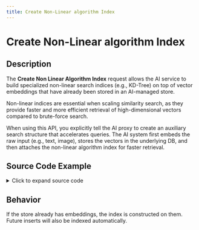 ```yaml
---
title: Create Non-Linear algorithm Index
---
```


# Create Non-Linear algorithm Index

## Description

The **Create Non Linear Algorithm Index** request allows the AI service to build specialized non-linear search indices (e.g., KD-Tree) on top of vector embeddings that have already been stored in an AI-managed store.

Non-linear indices are essential when scaling similarity search, as they provide faster and more efficient retrieval of high-dimensional vectors compared to brute-force search.

When using this API, you explicitly tell the AI proxy to create an auxiliary search structure that accelerates queries. The AI system first embeds the raw input (e.g., text, image), stores the vectors in the underlying DB, and then attaches the non-linear algorithm index for faster retrieval.

## Source Code Example

<details>
  <summary>Click to expand source code</summary>

```go
package main


import (
  "context"
  "fmt"
  "log"
  "time"


  "google.golang.org/grpc"
  "google.golang.org/grpc/credentials/insecure"


  aiquery "github.com/deven96/ahnlich/sdk/ahnlich-client-go/grpc/ai/query"
  aisvc "github.com/deven96/ahnlich/sdk/ahnlich-client-go/grpc/services/ai_service"
  nonlinear "github.com/deven96/ahnlich/sdk/ahnlich-client-go/grpc/algorithm/nonlinear"
)


const AIAddr = "127.0.0.1:1370"


// ExampleAIClient wraps the connection + AIService client
type ExampleAIClient struct {
  conn   *grpc.ClientConn
  client aisvc.AIServiceClient
  ctx    context.Context
}


// NewAIClient connects to the AI server
func NewAIClient(ctx context.Context) (*ExampleAIClient, error) {
  conn, err := grpc.DialContext(ctx, AIAddr,
      grpc.WithTransportCredentials(insecure.NewCredentials()),
      grpc.WithBlock(),
  )
  if err != nil {
      return nil, fmt.Errorf("failed to dial AI server %q: %w", AIAddr, err)
  }
  client := aisvc.NewAIServiceClient(conn)
  return &ExampleAIClient{conn: conn, client: client, ctx: ctx}, nil
}


func (c *ExampleAIClient) Close() error {
  return c.conn.Close()
}


// ---- CreateNonLinearAlgorithmIndex ----
func (c *ExampleAIClient) exampleCreateNonLinearIndexAI() error {
  _, err := c.client.CreateNonLinearAlgorithmIndex(c.ctx, &aiquery.CreateNonLinearAlgorithmIndex{
      Store:            "ai_store",
      NonLinearIndices: []nonlinear.NonLinearAlgorithm{nonlinear.NonLinearAlgorithm_KDTree},
  })
  if err != nil {
      return err
  }
  fmt.Println(" Successfully created NonLinearAlgorithm index: KDTree on store ai_store")
  return nil
}


func main() {
  ctx, cancel := context.WithTimeout(context.Background(), 15*time.Second)
  defer cancel()


  client, err := NewAIClient(ctx)
  if err != nil {
      log.Fatalf(" Failed to create AI client: %v", err)
  }
  defer client.Close()


  if err := client.exampleCreateNonLinearIndexAI(); err != nil {
      log.Fatalf(" CreateNonLinearAlgorithmIndex failed: %v", err)
  }
}

```

</details>

## Behavior

If the store already has embeddings, the index is constructed on them. Future inserts will also be indexed automatically.

